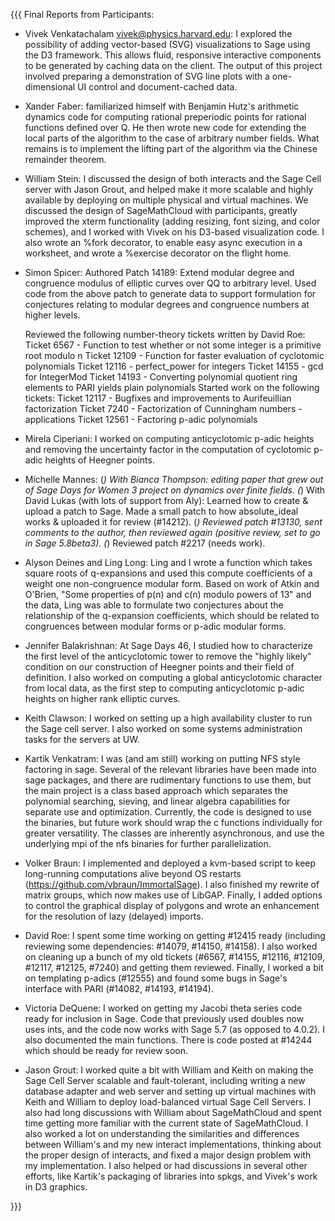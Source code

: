 {{{
Final Reports from Participants:

* Vivek Venkatachalam <vivek@physics.harvard.edu>: I explored the
  possibility of adding vector-based (SVG) visualizations to Sage
  using the D3 framework.  This allows fluid, responsive interactive
  components to be generated by caching data on the client.  The
  output of this project involved preparing a demonstration of SVG
  line plots with a one-dimensional UI control and document-cached
  data.

* Xander Faber: familiarized himself with Benjamin Hutz's arithmetic
  dynamics code for computing rational preperiodic points for rational
  functions defined over Q. He then wrote new code for extending the
  local parts of the algorithm to the case of arbitrary number
  fields. What remains is to implement the lifting part of the
  algorithm via the Chinese remainder theorem.

* William Stein: I discussed the design of both interacts and the Sage
  Cell server with Jason Grout, and helped make it more scalable and
  highly available by deploying on multiple physical and virtual
  machines.  We discussed the design of SageMathCloud with
  participants, greatly improved the xterm functionality (adding
  resizing, font sizing, and color schemes), and I worked with Vivek
  on his D3-based visualization code.  I also wrote an %fork
  decorator, to enable easy async execution in a worksheet, and wrote
  a %exercise decorator on the flight home.

* Simon Spicer:
  Authored Patch 14189: Extend modular degree and congruence modulus
  of elliptic curves over QQ to arbitrary level.  Used code from the
  above patch to generate data to support formulation for conjectures
  relating to modular degrees and congruence numbers at higher levels.

  Reviewed the following number-theory tickets written by David Roe:
    Ticket 6567 -  Function to test whether or not some integer is a primitive root modulo n
    Ticket 12109 - Function for faster evaluation of cyclotomic polynomials
    Ticket 12116 - perfect_power for integers
    Ticket 14155 - gcd for IntegerMod
    Ticket 14193 - Converting polynomial quotient ring elements to PARI yields plain polynomials
  Started work on the following tickets:
    Ticket 12117 - Bugfixes and improvements to Aurifeuillian factorization
    Ticket 7240 - Factorization of Cunningham numbers - applications
    Ticket 12561 - Factoring p-adic polynomials


* Mirela Ciperiani: I worked on computing anticyclotomic p-adic
  heights and removing the uncertainty factor in the computation of
  cyclotomic p-adic heights of Heegner points.

* Michelle Mannes:
    (*) With Bianca Thompson: editing paper that grew out of Sage Days for Women 3 project on dynamics over finite fields.
    (*) With David Lukas (with lots of support from Aly): Learned how to create & upload a patch to Sage.  Made a small patch to how absolute_ideal works & uploaded it for review (#14212).
    (*) Reviewed patch #13130, sent comments to the author, then reviewed again (positive review, set to go in Sage 5.8beta3).
    (*) Reviewed patch #2217 (needs work).

* Alyson Deines and Ling Long: Ling and I wrote a function which takes
  square roots of q-expansions and used this compute coefficients of a
  weight one non-congruence modular form.  Based on work of Atkin and
  O'Brien, "Some properties of p(n) and c(n) modulo powers of 13" and
  the data, Ling was able to formulate two conjectures about the
  relationship of the q-expansion coefficients, which should be
  related to congruences between modular forms or p-adic modular
  forms.

* Jennifer Balakrishnan: At Sage Days 46, I studied how to
  characterize the first level of the anticyclotomic tower to remove
  the "highly likely" condition on our construction of Heegner points
  and their field of definition.  I also worked on computing a global
  anticyclotomic character from local data, as the first step to
  computing anticyclotomic p-adic heights on higher rank elliptic
  curves.

* Keith Clawson: I worked on setting up a high availability cluster to
  run the Sage cell server. I also worked on some systems
  administration tasks for the servers at UW.

* Kartik Venkatram: I was (and am still) working on putting NFS style
  factoring in sage. Several of the relevant libraries have been made
  into sage packages, and there are rudimentary functions to use them,
  but the main project is a class based approach which separates the
  polynomial searching, sieving, and linear algebra capabilities for
  separate use and optimization. Currently, the code is designed to
  use the binaries, but future work should wrap the c functions
  individually for greater versatility. The classes are inherently
  asynchronous, and use the underlying mpi of the nfs binaries for
  further parallelization.

* Volker Braun: I implemented and deployed a kvm-based script to keep
  long-running computations alive beyond OS restarts
  (https://github.com/vbraun/ImmortalSage). I also finished my rewrite
  of matrix groups, which now makes use of LibGAP. Finally, I added
  options to control the graphical display of polygons and wrote an
  enhancement for the resolution of lazy (delayed) imports.

* David Roe: I spent some time working on getting #12415 ready
  (including reviewing some dependencies: #14079, #14150, #14158).  I
  also worked on cleaning up a bunch of my old tickets (#6567, #14155,
  #12116, #12109, #12117, #12125, #7240) and getting them reviewed.
  Finally, I worked a bit on templating p-adics (#12555) and found
  some bugs in Sage's interface with PARI (#14082, #14193, #14194).

* Victoria DeQuene: I worked on getting my Jacobi theta series code
  ready for inclusion in Sage.  Code that previously used doubles now
  uses ints, and the code now works with Sage 5.7 (as opposed to
  4.0.2).  I also documented the main functions.  There is code posted
  at #14244 which should be ready for review soon.

* Jason Grout: I worked quite a bit with William and Keith on making
  the Sage Cell Server scalable and fault-tolerant, including writing
  a new database adapter and web server and setting up virtual
  machines with Keith and William to deploy load-balanced virtual Sage
  Cell Servers.  I also had long discussions with William about
  SageMathCloud and spent time getting more familiar with the current
  state of SageMathCloud.  I also worked a lot on understanding the
  similarities and differences between William's and my new interact
  implementations, thinking about the proper design of interacts, and
  fixed a major design problem with my implementation.  I also helped
  or had discussions in several other efforts, like Kartik's packaging
  of libraries into spkgs, and Vivek's work in D3 graphics.

}}}
